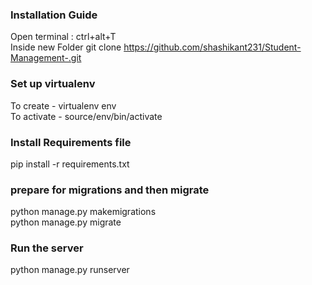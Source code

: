 ### Installation Guide

Open terminal : ctrl+alt+T \
Inside new Folder
git clone https://github.com/shashikant231/Student-Management-.git

 ### Set up virtualenv
To create  - virtualenv env \
To activate - source/env/bin/activate
 
### Install Requirements file 
pip install -r requirements.txt

 
 ### prepare for migrations and then migrate
 python manage.py makemigrations \
 python manage.py migrate

 ### Run the server
 python manage.py runserver
 